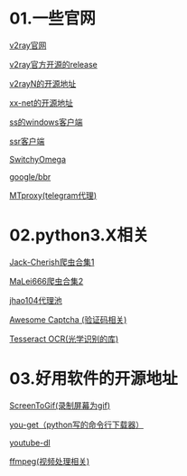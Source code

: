 01.一些官网
====
[v2ray官网](https://www.v2ray.com/)

[v2ray官方开源的release](https://github.com/v2ray/v2ray-core/releases)

[v2rayN的开源地址](https://github.com/2dust/v2rayN)

[xx-net的开源地址](https://github.com/XX-net/XX-Net)

[ss的windows客户端](https://github.com/shadowsocks/shadowsocks-windows/releases)

[ssr客户端](https://github.com/shadowsocksrr/shadowsocksr-csharp/releases)

[SwitchyOmega](https://github.com/FelisCatus/SwitchyOmega)

[google/bbr](https://github.com/google/bbr)

[MTproxy(telegram代理)](https://github.com/TelegramMessenger/MTProxy/)

02.python3.X相关
====
[Jack-Cherish爬虫合集1](https://github.com/Jack-Cherish/python-spider)

[MaLei666爬虫合集2](https://github.com/MaLei666/Spider)

[jhao104代理池](https://github.com/jhao104/proxy_pool)

[Awesome Captcha (验证码相关)](https://github.com/ZYSzys/awesome-captcha/blob/master/README-zh.md)

[Tesseract OCR(光学识别的库)](https://github.com/tesseract-ocr/tesseract)

03.好用软件的开源地址
====
[ScreenToGif(录制屏幕为gif)](https://github.com/NickeManarin/ScreenToGif/releases)

[you-get（python写的命令行下载器）](https://github.com/soimort/you-get)

[youtube-dl](https://github.com/ytdl-org/youtube-dl)

[ffmpeg(视频处理相关)](https://ffmpeg.org/)






